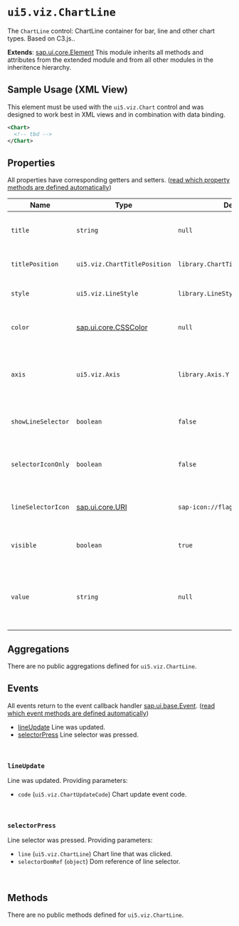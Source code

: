 # `ui5.viz.ChartLine`
The <code>ChartLine</code> control: ChartLine container for bar, line and other chart types. Based on C3.js..

**Extends**: [sap.ui.core.Element](https://openui5.hana.ondemand.com/#/api/sap.ui.core.Element) This module inherits all methods and attributes from the extended module and from all other modules in the inheritence hierarchy.

## Sample Usage (XML View)
This element must be used with the <code>ui5.viz.Chart</code> control and was designed to work best in XML views and in combination with data binding.
```xml
<Chart>
  <!-- tbd -->
</Chart>
```

## Properties
All properties have corresponding getters and setters. ([read which property methods are defined automatically](https://sapui5.hana.ondemand.com/#/api/sap.ui.base.ManagedObject))

| Name | Type | Default | Description |
| --- | --- | --- | --- |
| `title` | `string` | `null` | Sets the ttitleext of the ChartLine. |
| `titlePosition` | `ui5.viz.ChartTitlePosition` | `library.ChartTitlePosition.Start` | Sets the position of the title. |
| `style` | `ui5.viz.LineStyle` | `library.LineStyle.Solid` | Sets the style of the line. |
| `color` | [sap.ui.core.CSSColor](https://openui5.hana.ondemand.com/#/api/sap.ui.core.CSSColor) | `null` | Sets a custom color for the line. |
| `axis` | `ui5.viz.Axis` | `library.Axis.Y` | Sets the referenced y axis the line value property is related to. |
| `showLineSelector` | `boolean` | `false` | Sets the visibility of a line selector. |
| `selectorIconOnly` | `boolean` | `false` | Sets if only icon or icon with circle should be displayed. |
| `lineSelectorIcon` | [sap.ui.core.URI](https://openui5.hana.ondemand.com/#/api/sap.ui.core.URI) | `sap-icon://flag` | Sets the the icon for the line selector. |
| `visible` | `boolean` | `true` | Sets visibility of the element. |
| `value` | `string` | `null` | Sets value that is matching a position on the assigned axis. |

## Aggregations
There are no public aggregations defined for `ui5.viz.ChartLine`.

## Events
All events return to the event callback handler [sap.ui.base.Event](https://openui5.hana.ondemand.com/#/api/sap.ui.base.Event). ([read which event methods are defined automatically](https://sapui5.hana.ondemand.com/#/api/sap.ui.base.ManagedObject))
* <a href="#lineUpdate">lineUpdate</a> Line was updated.
* <a href="#selectorPress">selectorPress</a> Line selector was pressed.

<br/>

<a name="lineUpdate"></a>

### `lineUpdate`
Line was updated. Providing parameters:
* `code` (`ui5.viz.ChartUpdateCode`) Chart update event code.

<br/>

<a name="selectorPress"></a>

### `selectorPress`
Line selector was pressed. Providing parameters:
* `line` (`ui5.viz.ChartLine`) Chart line that was clicked.
* `selectorDomRef` (`object`) Dom reference of line selector.

<br/>


## Methods
There are no public methods defined for `ui5.viz.ChartLine`.

<br/>

